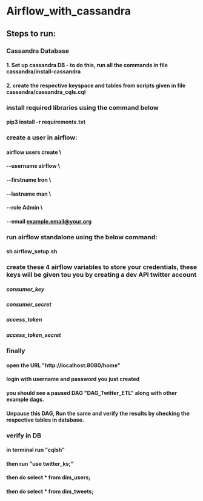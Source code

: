 # Airflow_with_cassandra

## Steps to run:
### Cassandra Database
#### 1. Set up cassandra DB -  to do this, run all the commands in file cassandra/install-cassandra
#### 2. create the respective keyspace and tables from scripts given in file cassandra/cassandra_cqls.cql

### install required libraries using the command below
#### pip3 install -r requirements.txt

### create a user in airflow:
#### airflow users create \
####  --username airflow \
####  --firstname Iron \
####  --lastname man \
####  --role Admin \
####  --email example.email@your.org

### run airflow standalone using the below command:
#### sh airflow_setup.sh

### create these 4 airflow variables to store your credentials, these keys will be given tou you by creating a dev API twitter account
##### consumer_key
##### consumer_secret
##### access_token
##### access_token_secret

### finally
#### open the URL "http://localhost:8080/home"
#### login with username and password you just created
#### you should see a paused DAG "DAG_Twitter_ETL" along with other example dags.
#### Unpause this DAG, Run the same and verify the results by checking the respective tables in database.

### verify in DB
#### in terminal run "cqlsh"
#### then run "use twitter_ks;"
#### then do select * from dim_users;
#### then do select * from dim_tweets;
